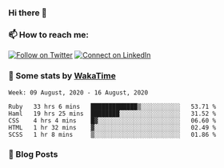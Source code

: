 ### Hi there 👋

### :mailbox: How to reach me:

[![Follow on Twitter](https://img.shields.io/badge/--twitter?label=Twitter&logo=Twitter&style=social)](https://twitter.com/AnoverosJulio) [![Connect on LinkedIn](https://img.shields.io/badge/--linkedin?label=LinkedIn&logo=LinkedIn&style=social)](https://www.linkedin.com/in/jubaan)

### :construction_worker: Some stats by [WakaTime]('https://wakatime.com')
<!--START_SECTION:waka-->
```text
Week: 09 August, 2020 - 16 August, 2020

Ruby   33 hrs 6 mins   █████████████▒░░░░░░░░░░░   53.71 % 
Haml   19 hrs 25 mins  ████████░░░░░░░░░░░░░░░░░   31.52 % 
CSS    4 hrs 4 mins    █▓░░░░░░░░░░░░░░░░░░░░░░░   06.60 % 
HTML   1 hr 32 mins    ▓░░░░░░░░░░░░░░░░░░░░░░░░   02.49 % 
SCSS   1 hr 8 mins     ▒░░░░░░░░░░░░░░░░░░░░░░░░   01.86 % 
```
<!--END_SECTION:waka-->

### :newspaper: Blog Posts
<!-- BLOG-POST-LIST:START -->
<!-- BLOG-POST-LIST:END -->

<!--
**jubaan/jubaan** is a ✨ _special_ ✨ repository because its `README.md` (this file) appears on your GitHub profile.

Here are some ideas to get you started:

- 🔭 I’m currently working on ...
- 🌱 I’m currently learning ...
- 👯 I’m looking to collaborate on ...
- 🤔 I’m looking for help with ...
- 💬 Ask me about ...
- 📫 How to reach me: ...
- 😄 Pronouns: ...
- ⚡ Fun fact: ...
-->
